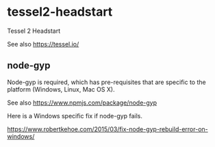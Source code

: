 # tessel2-headstart
Tessel 2 Headstart

See also https://tessel.io/

## node-gyp

Node-gyp is required, which has pre-requisites that are specific to the platform (Windows, Linux, Mac OS X).

See also https://www.npmjs.com/package/node-gyp

Here is a Windows specific fix if node-gyp fails.

https://www.robertkehoe.com/2015/03/fix-node-gyp-rebuild-error-on-windows/